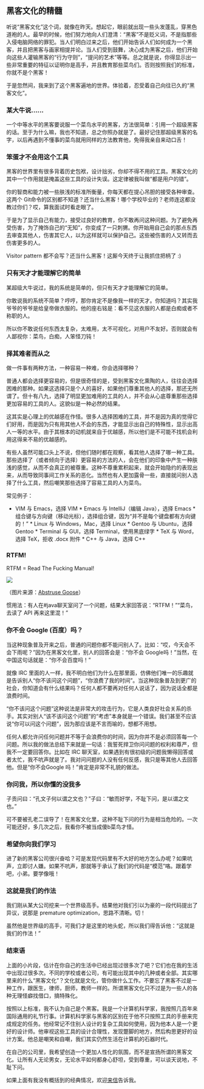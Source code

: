 ## 黑客文化的精髓

听说“黑客文化”这个词，就像在昨天。想起它，眼前就出现一些头发蓬乱，穿黑色道袍的人。最早的时候，他们努力地向人们澄清：“黑客”不是贬义词，不是指那些入侵电脑网络的罪犯。当人们明白过来之后，他们开始告诉人们如何成为一个黑客，并且把黑客与画家相提并论。当人们受到鼓舞，决心成为黑客之后，他们开始向这些人灌输黑客的“行为守则”，“提问的艺术”等等。总之就是说，你得显示出一些非常重要的特征以证明你是高手，并且教育那些菜鸟们。否则按照我们的标准，你就不是个黑客！

于是忽然间，我来到了这个黑客遍地的世界。体验着，忍受着自己向往已久的“黑客文化”。

### 某大牛说……

一个中等水平的黑客要说服一个菜鸟水平的黑客，方法很简单：引用一个超级黑客的话。至于为什么嘛，我也不知道，总之你照办就是了。最好记住那超级黑客的名字，以后再遇到不懂事的菜鸟就用同样的方法教育他，免得我亲自来动口舌！

### 笨蛋才不会用这个工具

黑客的世界里有很多背着历史包袱，设计拙劣，你却不得不用的工具。黑客文化的其中一个作用就是掩盖这些工具的设计失误。这定律被我叫做“都是用户的错”。

你的智商和能力被一些肤浅的标准所衡量，你每天都在提心吊胆的接受各种审查。这两个 Git命令的区别都不知道？还当什么黑客！哪个学校毕业的？老师连这都没教过你们？哎，算我面试时看走眼了。

于是为了显示自己有能力，接受过良好的教育，你不敢再问这种问题。为了避免再受伤害，为了掩饰自己的“无知”，你变成了一只刺猬。你开始用自己会的那点东西去审查其他人，伤害其它人，以为这样就可以保护自己。这些被伤害的人又转而去伤害更多的人。

Visitor pattern 都不会写？还当什么黑客！这厮今天终于让我抓住把柄了 :)

### 只有天才才能理解它的简单

某超级大牛说过，我的系统是简单的，但只有天才才能理解它的简单。

你敢说我的系统不简单？哼哼，那你肯定不是像我一样的天才。你知道吗？其实我爷爷的爷爷是给皇帝做衣服的。他的座右铭是：看不见这衣服的人都是白痴或者不称职的人。

所以你不敢说任何东西太复杂，太难用，太不可视化，对用户不友好。否则就会有人鄙视你：菜鸟，白痴，人笨怪刀钝！

### 择其难者而从之

做一件事有两种方法，一种容易一种难，你会选择哪种？

普通人都会选择更容易的，但是很奇怪的是，受到黑客文化熏陶的人，往往会选择困难的那种。如果这选择只是个人的喜好，如果他们尊重其他人的选择，那还无所谓了。但十有八九，选择了明显更加难用的工具的人，并不会从心底尊重那些选择更加容易的工具的人。这貌似是一种必然的结果。

这其实是心理上的优越感在作怪。很多人选择困难的工具，并不是因为真的觉得它们好用，而是因为只有用其他人不会的东西，才能显示出自己的特殊性，显示出高人一等的水平。由于其根本的动机就来自于优越感，所以他们是不可能不找机会利用这得来不易的优越感的。

有些人虽然可能口头上不说，但他们随时都在观察，看其他人选择了哪一种工具。那些选择了（或者倾向于选择）更容易的方法的人，会在他们的印象中产生一种肤浅的感觉，从而不会真正的被尊重。这种不尊重累积起来，就会开始隐约的表现出来，从而导致同事间工作关系的恶化。当然也有人更加露骨一些，直接就问别人选择了什么工具，然后嘲笑那些选择了容易工具的人为菜鸟。

常见例子：

  * VIM 与 Emacs，选择 VIM  * Emacs 与 IntelliJ（编辑 Java），选择 Emacs  * 组合键与方向键（移动光标），选择组合键，因为“并不是每个键盘都有方向键的！”  * Linux 与 Windows，Mac，选择 Linux  * Gentoo 与 Ubuntu，选择 Gentoo  * Terminal 与 GUI，选择 Terminal，使用黑底绿字  * TeX 与 Word，选择 TeX，拒收 .docx 附件  * C++ 与 Java，选择 C++

### RTFM!

RTFM = Read The Fucking Manual!

[ ![](http://www.yinwang.org/images/the_fucking_manual.png)](http://abstrusegoose.com/227)

（图片来源：[Abstruse Goose](http://abstrusegoose.com/227)）

惯用法：有人在#java聊天室问了一个问题，结果大家回答说：“RTFM！”“菜鸟，去读了 API 再来这里混！”

### 你不会 Google (百度）吗？

当这种现象普及开来之后，普通的问题你都不能问别人了。比如：“哎，今天会不会下雨呢？”因为在黑客文化里，别人的回答会是：“你不会 Google吗！”当然，在中国这句话就是：“你不会百度吗！”

就像 IRC 里面的人一样，我不明白他们为什么在那里面，仿佛他们唯一的乐趣就是告诉别人“你不该问这个问题”，“你浪费了我的时间”。当这种现象普及到更广的社会，你知道会有什么结果吗？任何人都不要再对任何人说话了，因为说话全都是浪费时间。

“你不该问这个问题”这种说法是非常大的攻击行为，它是人类良好社会关系的杀手。其实对别人“该不该问这个问题”的“考虑”本身就是一个错误。我们甚至不应该说“你可以问这个问题”，因为那应该是不言而喻的，想都不用想。

任何人都允许问任何问题并不等于会浪费你的时间，因为你并不是必须回答每一个问题。所以我的做法总结下来就是一句话：我誓死捍卫你问问题的权利和尊严，但我不一定要回答你。比如在 IRC 聊天室，如果遇到有很初级的问题我懒得回答或者太忙，我不吭声就是了。我对问问题的人没有任何反感，我只是等其他人去回答他。但是“你不会Google 吗！”肯定是非常不礼貌的做法。

### 你问我，所以你懂的没我多

子贡问曰：“孔文子何以谓之文也？”子曰：“敏而好学，不耻下问，是以谓之文也。”

可不要被孔老二误导了！在黑客文化里，这种不耻下问的行为是相当危险的。一次可能还好，多几次之后，我看你不被当成傻b菜鸟才怪。

### 希望你向我们学习

进了新的黑客公司很兴奋哈？可是发现代码里有不大好的地方怎么办呢？如果吭声，立即讨人嫌。如果不吭声，那就等于承认了我们的代码是“模范”咯。跟着学吧，小弟。要学像哦！

### 这就是我们的作法

我们刚从某大公司挖来一个世界级高手。结果他对我们引以为豪的一段代码提出了异议，说那是 premature optimization，思路不清晰。切！

虽然他是世界级的高手，可我们才是这里的地头蛇，所以我们得告诉他：“这就是我们的作法！”

### 结束语

上面的小片段，估计在你自己的生活中已经出现过很多次了吧？它们也在我的生活中出现过很多次。不同的学校或者公司，有可能出现其中的几种或者全部。其实哪里来的什么“黑客文化”？文化就是文化，管你做什么工作。不要忘了黑客不过是一种工作，跟医生，律师，厨师，教师一样的。所谓黑客文化只不过是为一些人的各种无理怪癖找借口，搞特殊化。

按照以上标准，我不认为自己是个黑客。我是一个计算机科学家，我按照几百年来国际通用的礼节行事。计算机科学家与黑客的区别在于他不只按照工具的手册来完成规定的任务。他经常记不住别人设计的复杂工具如何使用，因为他本人是一个更好的设计师。他审视这些工具的设计合理性，发现蹩脚的地方，然后构思更好的设计方案。他总是嘲笑和自嘲，我们其实仍然生活在计算机的石器时代。

在自己的公司里，我希望创造一个更加人性化的氛围，而不是宣扬所谓的黑客文化。让所有人无论男女，无论水平如何都身心舒坦，受到尊重，可以谈天说地，不耻下问。

如果上面有我没有概括到的经典情况，欢迎[来信](mailto:shredderyin@gmail.com)告诉我。

